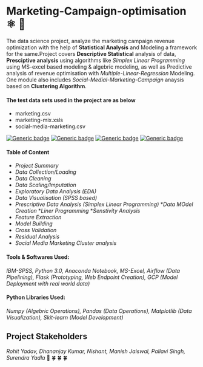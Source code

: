 # Marketing-Campaign-optimisation   :atom_symbol: :signal_strength:
The data science project, analyze the marketing campaign revenue optimization with the help of **Statistical Analysis** and Modeling a framework for the same.Project covers **Descriptive Statistical** analysis of data, **Presciptive analysis** using algorithms like *Simplex Linear Programming* using MS-excel based modeling & algebric modeling, as well as Predictive analysis of revenue optimisation with *Multiple-Linear-Regression* Modeling. One module also includes *Social-Medial-Marketing-Campaign* anaysis based on **Clustering Algorithm**.

#### The test data sets used in the project are as below
* marketing.csv
* marketing-mix.xsls
* social-media-marketing.csv

[![Generic badge](https://img.shields.io/badge/Marketing-Campaign-yellow.svg)](https://shields.io/)
[![Generic badge](https://img.shields.io/badge/Descriptive-Anatylics-mediumgreen.svg)](https://shields.io/)
[![Generic badge](https://img.shields.io/badge/Presciptive-Anatylics-mediumgreen.svg)](https://shields.io/)
[![Generic badge](https://img.shields.io/badge/Python-SPSS-mediumgreen.svg)](https://shields.io/)

#### Table of Content
   *  _Project Summary_
   * _Data Collection/Loading_
   * _Data Cleaning_
   * _Data Scaling/Imputation_
   * _Exploratory Data Analysis (EDA)_
   * _Data Visualisation (SPSS based)_
   * _Prescriptive Data Analysis (Simplex Linear Programming)_
        *_Data MOdel Creation_
        *_Liner Programming_
        *_Senstivity Analysis_
   * _Feature Extraction_
   * _Model Building_
   * _Cross Validation_
   * _Residual Analysis_
   * _Social Media Marketing Cluster analysis_
   
  
#### Tools & Softwares Used:
   *IBM-SPSS, Python 3.0, Anaconda Notebook, MS-Excel, Airflow (Data Pipelining), Flask (Prototyping, Web Endpoint Creation), GCP (Model Deployment with real world data)*
   
#### Python Libraries Used:
  *Numpy (Algebric Operations), Pandas (Data Operations), Matplotlib (Data Visualization), Skit-learn (Model Development)*

## Project Stakeholders
  *Rohit Yadav,
  Dhananjay Kumar,
  Nishant,
  Manish Jaiswal,
  Pallavi Singh,
  Surendra  Yadla*
  :star2: :four_leaf_clover: :four_leaf_clover: :four_leaf_clover:
  
